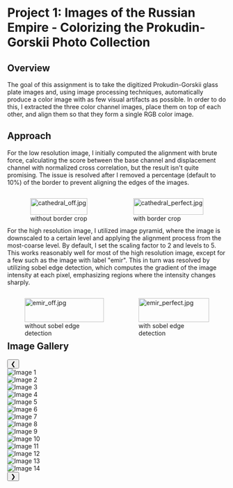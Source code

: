 # Project 1: Images of the Russian Empire - Colorizing the Prokudin-Gorskii Photo Collection

## Overview
The goal of this assignment is to take the digitized Prokudin-Gorskii glass plate images and, using image processing techniques, automatically produce a color image with as few visual artifacts as possible. In order to do this, I extracted the three color channel images, place them on top of each other, and align them so that they form a single RGB color image.

## Approach
For the low resolution image, I initially computed the alignment with brute force, calculating the score between the base channel and displacement channel with normalized cross correlation, but the result isn't quite promising. The issue is resolved after I removed a percentage (default to 10%) of the border to prevent aligning the edges of the images.
<div class="image-container" style="display: flex; justify-content: space-around;">
  <figure>
    <img src="../images/examples/cathedral_off.jpg" alt="cathedral_off.jpg" style="width: 100%;">
    <figcaption>without border crop</figcaption>
  </figure>
  <figure>
    <img src="../images/examples/cathedral_perfect.jpg" alt="cathedral_perfect.jpg" style="width: 100%;">
    <figcaption>with border crop</figcaption>
  </figure>
</div>

For the high resolution image, I utilized image pyramid, where the image is downscaled to a certain level and applying the alignment process from the most-coarse level. By default, I set the scaling factor to 2 and levels to 5. This works reasonably well for most of the high resolution image, except for a few such as the image with label "emir". This in turn was resolved by utilizing sobel edge detection, which computes the gradient of the image intensity at each pixel, emphasizing regions where the intensity changes sharply.
<div class="image-container" style="display: flex; justify-content: space-around;">
  <figure>
    <img src="../images/examples/emir_off.jpg" alt="emir_off.jpg" style="width: 100%;">
    <figcaption>without sobel edge detection</figcaption>
  </figure>
  <figure>
    <img src="../images/examples/emir_perfect.jpg" alt="emir_perfect.jpg" style="width: 100%;">
    <figcaption>with sobel edge detection</figcaption>
  </figure>
</div>

## Image Gallery
<body>
<link rel="stylesheet" href="style.css">
<div class="slider-container">
    <button class="prev" onclick="moveSlides(-1)">&#10094;</button>
    <div class="slider-wrapper">
        <div class="slider">
            <div class="slide"><img src="../images/cathedral_color.jpg" alt="Image 1"></div>
            <div class="slide"><img src="../images/church_color.jpg" alt="Image 2"></div>
            <div class="slide"><img src="../images/emir_color.jpg" alt="Image 3"></div>
            <div class="slide"><img src="../images/harvesters_color.jpg" alt="Image 4"></div>
            <div class="slide"><img src="../images/icon_color.jpg" alt="Image 5"></div>
            <div class="slide"><img src="../images/lady_color.jpg" alt="Image 6"></div>
            <div class="slide"><img src="../images/melons_color.jpg" alt="Image 7"></div>
            <div class="slide"><img src="../images/monastery_color.jpg" alt="Image 8"></div>
            <div class="slide"><img src="../images/onion_church_color.jpg" alt="Image 9"></div>
            <div class="slide"><img src="../images/sculpture_color.jpg" alt="Image 10"></div>
            <div class="slide"><img src="../images/self_portrait_color.jpg" alt="Image 11"></div>
            <div class="slide"><img src="../images/three_generations_color.jpg" alt="Image 12"></div>
            <div class="slide"><img src="../images/tobolsk_color.jpg" alt="Image 13"></div>
            <div class="slide"><img src="../images/train_color.jpg" alt="Image 14"></div>
            <!-- Add more slides as needed -->
        </div>
    </div>
    <button class="next" onclick="moveSlides(1)">&#10095;</button>
</div>
<script src="script.js"></script>
</body>